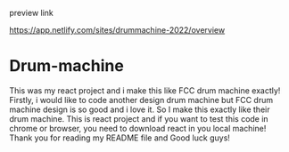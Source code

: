 preview link

https://app.netlify.com/sites/drummachine-2022/overview

# Drum-machine


This was my react project and i make this like FCC drum machine exactly!
Firstly, i would like to code another design drum machine but FCC drum machine design is so good and i love it.
So I make this exactly like their drum machine.
This is react project and if you want to test this code in chrome or browser, you need to download react in you local machine!
Thank you for reading my README file and Good luck guys!
